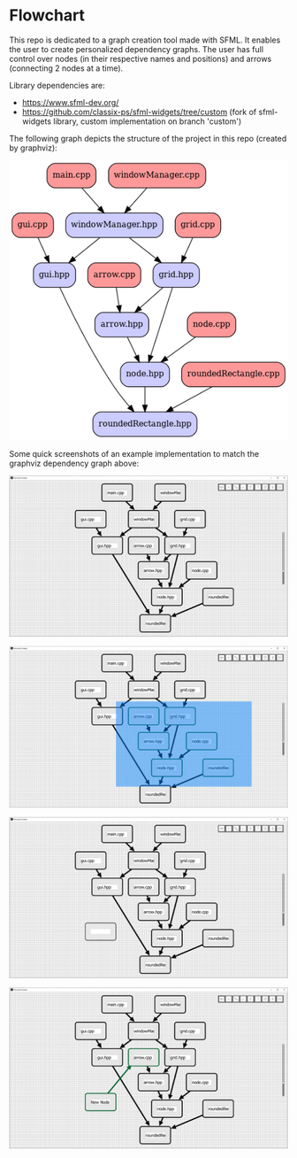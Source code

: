 # Flowchart

This repo is dedicated to a graph creation tool made with SFML. It enables the user to create personalized dependency graphs. The user has full control over nodes (in their respective names and positions) and arrows (connecting 2 nodes at a time).

Library dependencies are:
- https://www.sfml-dev.org/
- https://github.com/classix-ps/sfml-widgets/tree/custom (fork of sfml-widgets library, custom implementation on branch 'custom')

The following graph depicts the structure of the project in this repo (created by graphviz):

![alt text](https://github.com/classix-ps/Flowchart/blob/master/Screenshots/graph.png?raw=true)

Some quick screenshots of an example implementation to match the graphviz dependency graph above:

![alt text](https://github.com/classix-ps/Flowchart/blob/master/Screenshots/Screenshot1.png?raw=true)

![alt text](https://github.com/classix-ps/Flowchart/blob/master/Screenshots/Screenshot2.png?raw=true)

![alt text](https://github.com/classix-ps/Flowchart/blob/master/Screenshots/Screenshot3.png?raw=true)

![alt text](https://github.com/classix-ps/Flowchart/blob/master/Screenshots/Screenshot4.png?raw=true)
